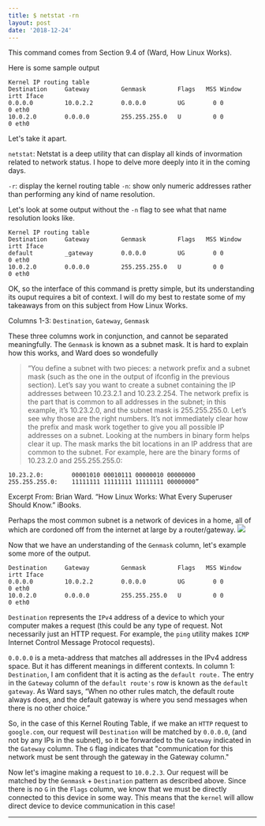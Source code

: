 ```yaml
---
title: $ netstat -rn
layout: post
date: '2018-12-24'
---
```


This command comes from Section 9.4 of (Ward, How Linux Works).

Here is some sample output
```
Kernel IP routing table
Destination     Gateway         Genmask         Flags   MSS Window  irtt Iface
0.0.0.0         10.0.2.2        0.0.0.0         UG        0 0          0 eth0
10.0.2.0        0.0.0.0         255.255.255.0   U         0 0          0 eth0
```

Let's take it apart.

`netstat`: Netstat is a deep utility that can display all kinds of invormation related to network status. I hope to delve more deeply into it in the coming days.

`-r`: display the kernel routing table
`-n`: show only numeric addresses rather than performing any kind of name resolution.

Let's look at some output without the `-n` flag to see what that name resolution looks like.
```
Kernel IP routing table
Destination     Gateway         Genmask         Flags   MSS Window  irtt Iface
default         _gateway        0.0.0.0         UG        0 0          0 eth0
10.0.2.0        0.0.0.0         255.255.255.0   U         0 0          0 eth0
```

OK, so the interface of this command is pretty simple, but its understanding its ouput requires a bit of context.
I will do my best to restate some of my takeaways from on this subject from How Linux Works.

Columns 1-3: `Destination`, `Gateway`, `Genmask`

These three columns work in conjunction, and cannot be separated meaningfully.
The `Genmask` is known as a subnet mask. It is hard to explain how this works, and Ward does so wondefully

> “You define a subnet with two pieces: a network prefix and a subnet mask (such as the one in the output of ifconfig in the previous section). Let’s say you want to create a subnet containing the IP addresses between 10.23.2.1 and 10.23.2.254. The network prefix is the part that is common to all addresses in the subnet; in this example, it’s 10.23.2.0, and the subnet mask is 255.255.255.0. 
>Let’s see why those are the right numbers.
It’s not immediately clear how the prefix and mask work together to give you all possible IP addresses on a subnet. Looking at the numbers in binary form helps clear it up. The mask marks the bit locations in an IP address that are common to the subnet. For example, here are the binary forms of 10.23.2.0 and 255.255.255.0:
```
10.23.2.0:        00001010 00010111 00000010 00000000
255.255.255.0:    11111111 11111111 11111111 00000000”
```
Excerpt From: Brian Ward. “How Linux Works: What Every Superuser Should Know.” iBooks. 

Perhaps the most common subnet is a network of devices in a home, all of which are cordoned off from the internet at large by a router/gateway.
![](https://i.imgur.com/iinOzZt.png)


Now that we have an understanding of the `Genmask` column, let's example some more of the output.
```
Destination     Gateway         Genmask         Flags   MSS Window  irtt Iface
0.0.0.0         10.0.2.2        0.0.0.0         UG        0 0          0 eth0
10.0.2.0        0.0.0.0         255.255.255.0   U         0 0          0 eth0
```

`Destination` represents the `IPv4` address of a device to which your computer makes a request (this could be any type of request. Not necessarily just an HTTP request. For example, the `ping` utility makes `ICMP` Internet Control Message Protocol requests). 

`0.0.0.0` is a meta-address that matches all addresses in the IPv4 address space. But it has different meanings in different contexts. In column 1: `Destination`, I am confident that it is acting as the `default route.` The entry in the `Gateway` column of the `default route's` row is known as the `default gateway`. As Ward says, “When no other rules match, the default route always does, and the default gateway is where you send messages when there is no other choice.”

So, in the case of this Kernel Routing Table, if we make an `HTTP` request to `google.com`, our request will `Destination` will be matched by `0.0.0.0`, (and not by any IPs in the subnet), so it be forwarded to the `Gateway` indicated in the `Gateway` column. The `G` flag indicates that "communication for this network must be sent through the gateway in the Gateway column."

Now let's imagine making a request to `10.0.2.3`. Our request will be matched by the `Genmask` + `Destination` pattern as described above. Since there is no `G` in the `Flags` column, we know that we must be directly connected to this device in some way. This means that the `kernel` will allow direct device to device communication in this case!

---